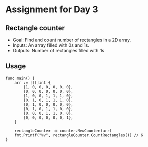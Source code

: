 # Assignment for Day 3

## Rectangle counter
- Goal: Find and count number of rectangles in a 2D array.
- Inputs: An array filled with 0s and 1s.
- Outputs: Number of rectangles filled with 1s

## Usage
```console
func main() {
    arr := [][]int {
        {1, 0, 0, 0, 0, 0, 0},
        {0, 0, 0, 0, 0, 0, 0},
        {1, 0, 0, 1, 1, 1, 0},
        {0, 1, 0, 1, 1, 1, 0},
        {0, 1, 0, 0, 0, 0, 0},
        {0, 1, 0, 1, 1, 0, 0},
        {0, 0, 0, 1, 1, 0, 0},
        {0, 0, 0, 0, 0, 0, 1},
    }
    
    rectangleCounter := counter.NewCounter(arr)
    fmt.Printf("%v", rectangleCounter.CountRectangles()) // 6
}
```
